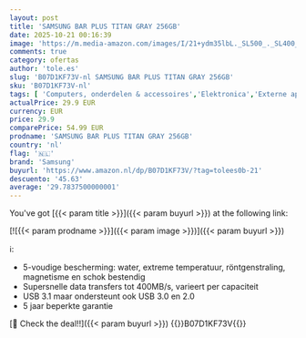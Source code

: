 ```yaml
---
layout: post
title: 'SAMSUNG BAR PLUS TITAN GRAY 256GB'
date: 2025-10-21 00:16:39
image: 'https://m.media-amazon.com/images/I/21+ydm35lbL._SL500_._SL400_.jpg'
comments: true
category: ofertas
author: 'tole.es'
slug: 'B07D1KF73V-nl SAMSUNG BAR PLUS TITAN GRAY 256GB'
sku: 'B07D1KF73V-nl'
tags: [ 'Computers, onderdelen & accessoires','Elektronica','Externe apparaten & dataopslag','Gegevensopslag','USB-flashstations','samsung','🇳🇱', ]
actualPrice: 29.9 EUR
currency: EUR
price: 29.9
comparePrice: 54.99 EUR
prodname: 'SAMSUNG BAR PLUS TITAN GRAY 256GB'
country: 'nl'
flag: '🇳🇱'
brand: 'Samsung'
buyurl: 'https://www.amazon.nl/dp/B07D1KF73V/?tag=tolees0b-21'
descuento: '45.63'
average: '29.7837500000001'
---
```


You've got [{{< param title >}}]({{< param buyurl >}}) at the following link:

[![{{< param prodname >}}]({{< param image >}})]({{< param buyurl >}})

ℹ️:

- 5-voudige bescherming: water, extreme temperatuur, röntgenstraling, magnetisme en schok bestendig
- Supersnelle data transfers tot 400MB/s, varieert per capaciteit
- USB 3.1 maar ondersteunt ook USB 3.0 en 2.0
- 5 jaar beperkte garantie

[🛒 Check the deal!!]({{< param buyurl >}})
{{<world>}}B07D1KF73V{{</world>}}
